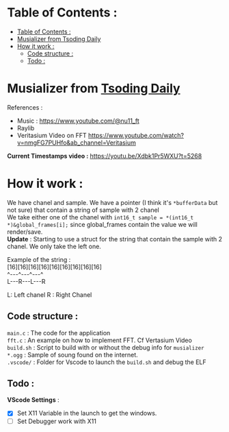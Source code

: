 # Table of Contents : 
- [Table of Contents :](#table-of-contents-)
- [Musializer from Tsoding Daily](#musializer-from-tsoding-daily)
- [How it work :](#how-it-work-)
  - [Code structure :](#code-structure-)
  - [Todo :](#todo-)


# Musializer from [Tsoding Daily](https://www.youtube.com/watch?v=Xdbk1Pr5WXU&list=PLpM-Dvs8t0Vak1rrE2NJn8XYEJ5M7-BqT&ab_channel=TsodingDaily)

References : 
- Music : https://www.youtube.com/@nu11_ft
- Raylib
- Veritasium Video on FFT https://www.youtube.com/watch?v=nmgFG7PUHfo&ab_channel=Veritasium

__Current Timestamps video :__ https://youtu.be/Xdbk1Pr5WXU?t=5268

# How it work : 

We have chanel and sample.
We have a pointer (I think it's `*bufferData` but not sure) that contain a string of sample with 2 chanel   
We take either one of the chanel with `int16_t sample = *(int16_t *)&global_frames[i];` since global_frames contain the value we will render/save.   
__Update__ : Starting to use a struct for the string that contain the sample with 2 chanel. We only take the left one.

Example of the string :   
[16][16][16][16][16][16][16][16][16]   
^---^---^---^   
L---R---L---R   

L: Left chanel
R : Right Chanel

## Code structure : 
`main.c` : The code for the application   
`fft.c` : An example on how to implement FFT. Cf Vertasium Video   
`build.sh` : Script to build with or without the debug info for `musializer`   
`*.ogg` : Sample of soung found on the internet.   
`.vscode/` : Folder for Vscode to launch the `build.sh` and debug the ELF


## Todo : 

__VScode Settings__ : 
- [x] Set X11 Variable in the launch to get the windows.
- [ ] Set Debugger work with X11